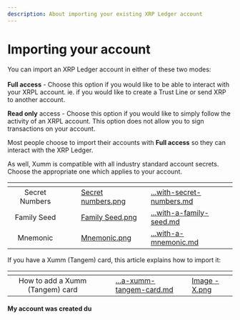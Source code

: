```yaml
---
description: About importing your existing XRP Ledger account
---
```


# Importing your account

You can import an XRP Ledger account in either of these two modes:\
\
**Full access** - Choose this option if you would like to be able to interact with your XRPL account. ie. if you would like to create a Trust Line or send XRP to another account.

**Read only** access - Choose this option if you would like to simply follow the activity of an XRPL account. This option does not allow you to sign transactions on your account.&#x20;

Most people choose to import their accounts with **Full access** so they can interact with the XRP Ledger.

As well, Xumm is compatible with all industry standard account secrets. Choose the appropriate one which applies to your account.

<table data-column-title-hidden data-view="cards"><thead><tr><th align="center"></th><th data-hidden></th><th data-hidden></th><th data-hidden data-card-cover data-type="files"></th><th data-hidden data-card-target data-type="content-ref"></th></tr></thead><tbody><tr><td align="center">Secret Numbers</td><td></td><td></td><td><a href="../.gitbook/assets/Secret numbers.png">Secret numbers.png</a></td><td><a href="../getting-started-with-xumm/your-first-xrp-ledger-account/importing-your-account/...with-secret-numbers.md">...with-secret-numbers.md</a></td></tr><tr><td align="center">Family Seed</td><td></td><td></td><td><a href="../.gitbook/assets/Family Seed.png">Family Seed.png</a></td><td><a href="../getting-started-with-xumm/your-first-xrp-ledger-account/importing-your-account/...with-a-family-seed.md">...with-a-family-seed.md</a></td></tr><tr><td align="center">Mnemonic</td><td></td><td></td><td><a href="../.gitbook/assets/Mnemonic.png">Mnemonic.png</a></td><td><a href="../getting-started-with-xumm/your-first-xrp-ledger-account/importing-your-account/...with-a-mnemonic.md">...with-a-mnemonic.md</a></td></tr></tbody></table>

If you have a Xumm (Tangem) card, this article explains how to import it:



<table data-view="cards"><thead><tr><th align="center"></th><th data-hidden></th><th data-hidden></th><th data-hidden data-card-target data-type="content-ref"></th><th data-hidden data-card-cover data-type="files"></th></tr></thead><tbody><tr><td align="center">How to add a Xumm (Tangem) card</td><td></td><td></td><td><a href="../getting-started-with-xumm/your-first-xrp-ledger-account/importing-your-account/...a-xumm-tangem-card.md">...a-xumm-tangem-card.md</a></td><td><a href="../.gitbook/assets/Image - X.png">Image - X.png</a></td></tr></tbody></table>

#### My account was created du










